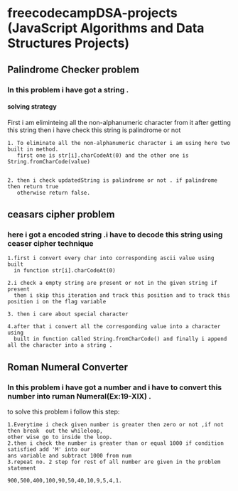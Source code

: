 # freecodecampDSA-projects (JavaScript Algorithms and Data Structures Projects)

## Palindrome Checker problem

### In this problem i have got a string .

#### solving strategy

First i am eliminteing all the non-alphanumeric character from it after getting this string then i have check this string is palindrome or not

    1. To eliminate all the non-alphanumeric character i am using here two built in method.
       first one is str[i].charCodeAt(0) and the other one is String.fromCharCode(value)


    2. then i check updatedString is palindrome or not . if palindrome then return true
       otherwise return false.

## ceasars cipher problem

### here i got a encoded string .i have to decode this string using ceaser cipher technique

    1.first i convert every char into corresponding ascii value using built
      in function str[i].charCodeAt(0)

    2.i check a empty string are present or not in the given string if present
      then i skip this iteration and track this position and to track this position i on the flag variable

    3. then i care about special character

    4.after that i convert all the corresponding value into a character using
      built in function called String.fromCharCode() and finally i append all the character into a string .

## Roman Numeral Converter

### In this problem i have got a number and i have to convert this number into ruman Numeral(Ex:19-XIX) .

to solve this problem i follow this step:

    1.Everytime i check given number is greater then zero or not ,if not then break  out the whileloop,
    other wise go to inside the loop.
    2.then i check the number is greater than or equal 1000 if condition satisfied add 'M' into our
    ans variable and subtract 1000 from num
    3.repeat no. 2 step for rest of all number are given in the problem statement

    900,500,400,100,90,50,40,10,9,5,4,1.
